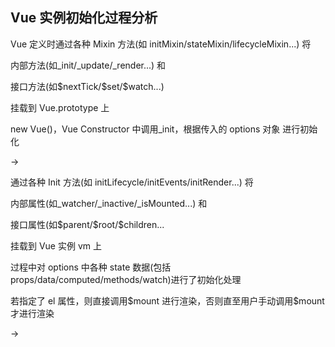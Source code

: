 ## Vue 实例初始化过程分析

Vue 定义时通过各种 Mixin 方法(如 initMixin/stateMixin/lifecycleMixin...) 将

内部方法(如\_init/\_update/\_render...) 和

接口方法(如\$nextTick/\$set/\$watch...)

挂载到 Vue.prototype 上

new Vue()，Vue Constructor 中调用\_init，根据传入的 options 对象 进行初始化

->

通过各种 Init 方法(如 initLifecycle/initEvents/initRender...) 将

内部属性(如\_watcher/\_inactive/\_isMounted...) 和

接口属性(如\$parent/\$root/\$children...

挂载到 Vue 实例 vm 上

过程中对 options 中各种 state 数据(包括 props/data/computed/methods/watch)进行了初始化处理

若指定了 el 属性，则直接调用\$mount 进行渲染，否则直至用户手动调用\$mount 才进行渲染

->
